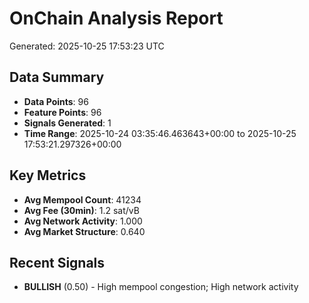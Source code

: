# OnChain Analysis Report
Generated: 2025-10-25 17:53:23 UTC

## Data Summary
- **Data Points**: 96
- **Feature Points**: 96
- **Signals Generated**: 1
- **Time Range**: 2025-10-24 03:35:46.463643+00:00 to 2025-10-25 17:53:21.297326+00:00

## Key Metrics
- **Avg Mempool Count**: 41234
- **Avg Fee (30min)**: 1.2 sat/vB
- **Avg Network Activity**: 1.000
- **Avg Market Structure**: 0.640

## Recent Signals
- **BULLISH** (0.50) - High mempool congestion; High network activity
